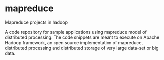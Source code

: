 # mapreduce
Mapreduce projects in hadoop

A code repository for sample applications using mapreduce model of distributed processing. The code snippets are 
meant to execute on Apache Hadoop framework, an open source implementation of mapreduce, distributed processing and
distributed storage of very large data-set or big data.
